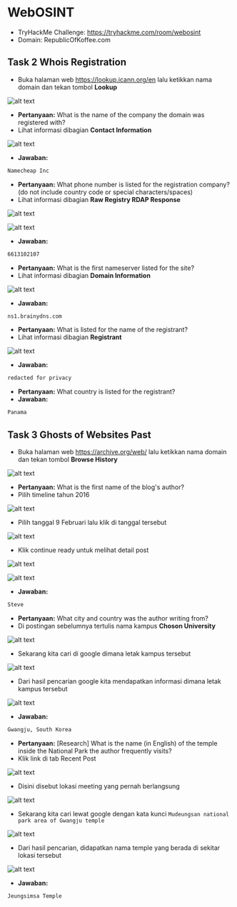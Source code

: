 # WebOSINT
- TryHackMe Challenge: https://tryhackme.com/room/webosint
- Domain: RepublicOfKoffee.com

## Task 2 Whois Registration

- Buka halaman web https://lookup.icann.org/en lalu ketikkan nama domain dan tekan tombol **Lookup**

![alt text](https://github.com/rahardian-dwi-saputra/TryHackMe-WriteUps/blob/main/WebOSINT/assets/wo%201.JPG)

- **Pertanyaan:** What is the name of the company the domain was registered with?
- Lihat informasi dibagian **Contact Information**

![alt text](https://github.com/rahardian-dwi-saputra/TryHackMe-WriteUps/blob/main/WebOSINT/assets/wo%202.JPG)

- **Jawaban:**
```sh
Namecheap Inc
```

- **Pertanyaan:** What phone number is listed for the registration company? (do not include country code or special characters/spaces)
- Lihat informasi dibagian **Raw Registry RDAP Response**

![alt text](https://github.com/rahardian-dwi-saputra/TryHackMe-WriteUps/blob/main/WebOSINT/assets/wo%203.jpg)

![alt text](https://github.com/rahardian-dwi-saputra/TryHackMe-WriteUps/blob/main/WebOSINT/assets/wo%204.JPG)

- **Jawaban:**
```sh
6613102107
```

- **Pertanyaan:** What is the first nameserver listed for the site?
- Lihat informasi dibagian **Domain Information**

![alt text](https://github.com/rahardian-dwi-saputra/TryHackMe-WriteUps/blob/main/WebOSINT/assets/wo%205.JPG)

- **Jawaban:**
```sh
ns1.brainydns.com
```

- **Pertanyaan:** What is listed for the name of the registrant?
- Lihat informasi dibagian **Registrant**

![alt text](https://github.com/rahardian-dwi-saputra/TryHackMe-WriteUps/blob/main/WebOSINT/assets/wo%206.JPG)

- **Jawaban:**
```sh
redacted for privacy
```

- **Pertanyaan:** What country is listed for the registrant?
- **Jawaban:**
```sh
Panama
```

## Task 3 Ghosts of Websites Past

- Buka halaman web https://archive.org/web/ lalu ketikkan nama domain dan tekan tombol **Browse History**

![alt text](https://github.com/rahardian-dwi-saputra/TryHackMe-WriteUps/blob/main/WebOSINT/assets/wo%207.JPG)

- **Pertanyaan:** What is the first name of the blog's author?
- Pilih timeline tahun 2016

![alt text](https://github.com/rahardian-dwi-saputra/TryHackMe-WriteUps/blob/main/WebOSINT/assets/wo%208.JPG)

- Pilih tanggal 9 Februari lalu klik di tanggal tersebut

![alt text](https://github.com/rahardian-dwi-saputra/TryHackMe-WriteUps/blob/main/WebOSINT/assets/wo%209.jpg)

- Klik continue ready untuk melihat detail post

![alt text](https://github.com/rahardian-dwi-saputra/TryHackMe-WriteUps/blob/main/WebOSINT/assets/wo%2010.jpg)

![alt text](https://github.com/rahardian-dwi-saputra/TryHackMe-WriteUps/blob/main/WebOSINT/assets/wo%2011.JPG)

- **Jawaban:**
```sh
Steve
```

- **Pertanyaan:** What city and country was the author writing from?
- Di postingan sebelumnya tertulis nama kampus **Choson University**

![alt text](https://github.com/rahardian-dwi-saputra/TryHackMe-WriteUps/blob/main/WebOSINT/assets/wo%2012.JPG)

- Sekarang kita cari di google dimana letak kampus tersebut

![alt text](https://github.com/rahardian-dwi-saputra/TryHackMe-WriteUps/blob/main/WebOSINT/assets/wo%2013.JPG)

- Dari hasil pencarian google kita mendapatkan informasi dimana letak kampus tersebut

![alt text](https://github.com/rahardian-dwi-saputra/TryHackMe-WriteUps/blob/main/WebOSINT/assets/wo%2014.JPG)

- **Jawaban:**
```sh
Gwangju, South Korea
```

- **Pertanyaan:** [Research] What is the name (in English) of the temple inside the National Park the author frequently visits?
- Klik link di tab Recent Post

![alt text](https://github.com/rahardian-dwi-saputra/TryHackMe-WriteUps/blob/main/WebOSINT/assets/wo%2015.jpg)

- Disini disebut lokasi meeting yang pernah berlangsung

![alt text](https://github.com/rahardian-dwi-saputra/TryHackMe-WriteUps/blob/main/WebOSINT/assets/wo%2016.JPG)

- Sekarang kita cari lewat google dengan kata kunci `Mudeungsan national park area of Gwangju temple`

![alt text](https://github.com/rahardian-dwi-saputra/TryHackMe-WriteUps/blob/main/WebOSINT/assets/wo%2017.JPG)

- Dari hasil pencarian, didapatkan nama temple yang berada di sekitar lokasi tersebut

![alt text](https://github.com/rahardian-dwi-saputra/TryHackMe-WriteUps/blob/main/WebOSINT/assets/wo%2018.JPG)

- **Jawaban:**
```sh
Jeungsimsa Temple
```